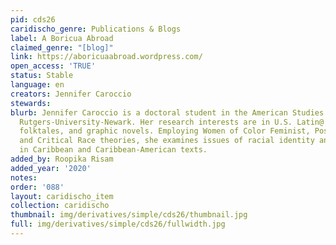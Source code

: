 ```yaml
---
pid: cds26
caridischo_genre: Publications & Blogs
label: A Boricua Abroad
claimed_genre: "[blog]"
link: https://aboricuaabroad.wordpress.com/
open_access: 'TRUE'
status: Stable
language: en
creators: Jennifer Caroccio
stewards: 
blurb: Jennifer Caroccio is a doctoral student in the American Studies Program at
  Rutgers-University-Newark. Her research interests are in U.S. Latin@ culture & literature,
  folktales, and graphic novels. Employing Women of Color Feminist, Postcolonial,
  and Critical Race theories, she examines issues of racial identity and misogyny
  in Caribbean and Caribbean-American texts.
added_by: Roopika Risam
added_year: '2020'
notes: 
order: '088'
layout: caridischo_item
collection: caridischo
thumbnail: img/derivatives/simple/cds26/thumbnail.jpg
full: img/derivatives/simple/cds26/fullwidth.jpg
---
```

